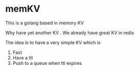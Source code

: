 # memKV

This is a golang based in memory KV 

Why have yet another KV .   We already have great KV in redis 

The idea is to have a very simple KV which is 

1) Fast 
2) Have a ttl 
3) Push to a queue when ttl expires 


